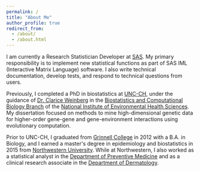 ```yaml
---
permalink: /
title: "About Me"
author_profile: true
redirect_from: 
  - /about/
  - /about.html
---
```


I am currently a Research Statistician Developer at [SAS](https://www.sas.com/en_us/home.html). My primary responsibility is to implement new statistical functions as part of SAS IML (Interactive Matrix Language) software. I also write technical documentation, develop tests, and respond to technical questions from users.

Previously, I completed a PhD in biostatistics at [UNC-CH](https://sph.unc.edu/bios), under the guidance of [Dr. Clarice Weinberg](https://www.niehs.nih.gov/research/atniehs/labs/bb/staff/weinberg/index.cfm) in the [Biostatistics and Computational Biology Branch](https://www.niehs.nih.gov/research/atniehs/labs/bb/index.cfm) of the [National Institute of Environmental Health Sciences](https://www.niehs.nih.gov/). My dissertation focused on methods to mine high-dimensional genetic data for higher-order gene-gene and gene-environment interactions using evolutionary computation. 

Prior to UNC-CH, I graduated from [Grinnell College](https://www.grinnell.edu/) in 2012 with a B.A. in Biology, and I earned a master's degree in epidemiology and biostatistics in 2015 from [Northwestern University](https://www.northwestern.edu/). While at Northwestern, I also worked as a statistical analyst in the [Department of Preventive Medicine](https://www.preventivemedicine.northwestern.edu/) and as a clinical research associate in the [Department of Dermatology](https://www.feinberg.northwestern.edu/sites/dermatology/).
